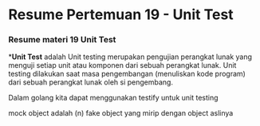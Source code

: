 # Resume Pertemuan 19 - Unit Test

### Resume materi  19 Unit Test

***Unit Test** adalah Unit testing merupakan pengujian perangkat lunak yang menguji setiap unit atau komponen dari sebuah perangkat lunak. Unit testing dilakukan saat masa pengembangan (menuliskan kode program) dari sebuah perangkat lunak oleh si pengembang.

Dalam golang kita dapat menggunakan testify untuk unit testing

mock object adalah (n) fake object yang mirip dengan object aslinya